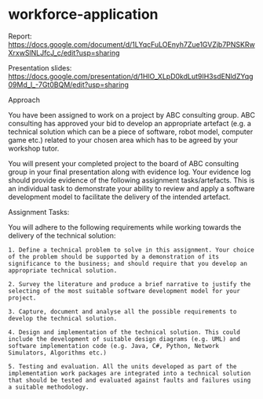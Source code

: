 # workforce-application

Report: https://docs.google.com/document/d/1LYqcFuLOEnyh7Zue1GVZjb7PNSKRwXrxwSlNLJfcJ_c/edit?usp=sharing

Presentation slides: https://docs.google.com/presentation/d/1HlO_XLpD0kdLut9IH3sdENldZYqg09Md_l_-7Gt0BQM/edit?usp=sharing

Approach

You have been assigned to work on a project by ABC consulting group. ABC consulting has approved your bid to develop an appropriate artefact (e.g. a technical solution which can be a piece of software, robot model, computer game etc.) related to your chosen area which has to be agreed by your workshop tutor. 

You will present your completed project to the board of ABC consulting group in your final presentation along with evidence log. Your evidence log should provide evidence of the following assignment tasks/artefacts. This is an individual task to demonstrate your ability to review and apply a software development model to facilitate the delivery of the intended artefact.

Assignment Tasks:

You will adhere to the following requirements while working towards the delivery of the technical solution:

    1. Define a technical problem to solve in this assignment. Your choice of the problem should be supported by a demonstration of its significance to the business; and should require that you develop an appropriate technical solution.

    2. Survey the literature and produce a brief narrative to justify the selecting of the most suitable software development model for your project.

    3. Capture, document and analyse all the possible requirements to develop the technical solution.

    4. Design and implementation of the technical solution. This could include the development of suitable design diagrams (e.g. UML) and software implementation code (e.g. Java, C#, Python, Network Simulators, Algorithms etc.)

    5. Testing and evaluation. All the units developed as part of the implementation work packages are integrated into a technical solution that should be tested and evaluated against faults and failures using a suitable methodology.
